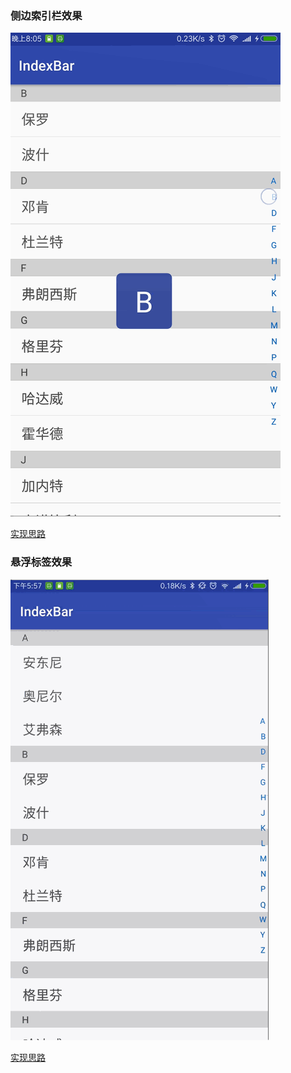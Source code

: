 ### 侧边索引栏效果

![](images/IndexBar.gif)  

[实现思路](http://www.jianshu.com/p/9cf9ad999aae)

### 悬浮标签效果

![](images/FlowIndex.gif)

[实现思路](http://www.jianshu.com/p/67634a170333)
